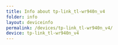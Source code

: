 ```yaml
---
title: Info about tp-link_tl-wr940n_v4
folder: info
layout: deviceinfo
permalink: /devices/tp-link_tl-wr940n_v4/
device: tp-link_tl-wr940n_v4
---
```

